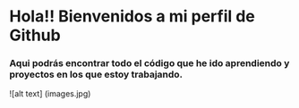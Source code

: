 # Hola!! Bienvenidos a mi perfil de Github


### Aqui podrás encontrar todo el código que he ido aprendiendo y proyectos en los que estoy trabajando.

![alt text] (images.jpg)
